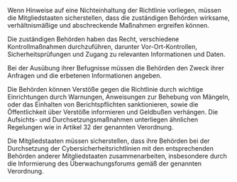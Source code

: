 Wenn Hinweise auf eine Nichteinhaltung der Richtlinie vorliegen, müssen die Mitgliedstaaten sicherstellen, dass die zuständigen Behörden wirksame, verhältnismäßige und abschreckende Maßnahmen ergreifen können.

Die zuständigen Behörden haben das Recht, verschiedene Kontrollmaßnahmen durchzuführen, darunter Vor-Ort-Kontrollen, Sicherheitsprüfungen und Zugang zu relevanten Informationen und Daten.

Bei der Ausübung ihrer Befugnisse müssen die Behörden den Zweck ihrer Anfragen und die erbetenen Informationen angeben.

Die Behörden können Verstöße gegen die Richtlinie durch wichtige Einrichtungen durch Warnungen, Anweisungen zur Behebung von Mängeln, oder das Einhalten von Berichtspflichten sanktionieren, sowie die Öffentlichkeit über Verstöße informieren und Geldbußen verhängen.
Die Aufsichts- und Durchsetzungsmaßnahmen unterliegen ähnlichen Regelungen wie in Artikel 32 der genannten Verordnung.

Die Mitgliedstaaten müssen sicherstellen, dass ihre Behörden bei der Durchsetzung der Cybersicherheitsrichtlinien mit den entsprechenden Behörden anderer Mitgliedstaaten zusammenarbeiten, insbesondere durch die Informierung des Überwachungsforums gemäß der genannten Verordnung.
